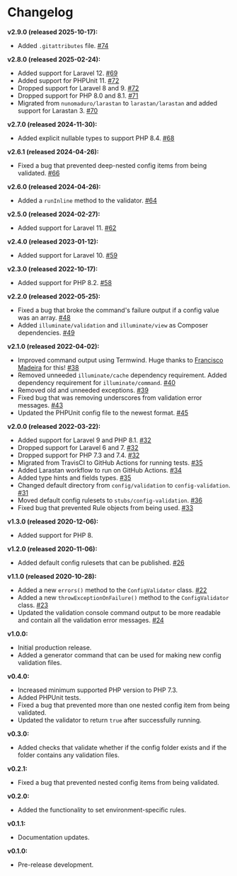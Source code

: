 # Changelog

**v2.9.0 (released 2025-10-17):**

- Added `.gitattributes` file. [#74](https://github.com/ash-jc-allen/laravel-config-validator/pull/74)

**v2.8.0 (released 2025-02-24):**

- Added support for Laravel 12. [#69](https://github.com/ash-jc-allen/laravel-config-validator/pull/69)
- Added support for PHPUnit 11. [#72](https://github.com/ash-jc-allen/laravel-config-validator/pull/72)
- Dropped support for Laravel 8 and 9. [#72](https://github.com/ash-jc-allen/laravel-config-validator/pull/72)
- Dropped support for PHP 8.0 and 8.1. [#71](https://github.com/ash-jc-allen/laravel-config-validator/pull/71)
- Migrated from `nunomaduro/larastan` to `larastan/larastan` and added support for Larastan 3. [#70](https://github.com/ash-jc-allen/laravel-config-validator/pull/70)

**v2.7.0 (released 2024-11-30):**

- Added explicit nullable types to support PHP 8.4. [#68](https://github.com/ash-jc-allen/laravel-config-validator/pull/68)

**v2.6.1 (released 2024-04-26):**

- Fixed a bug that prevented deep-nested config items from being validated. [#66](https://github.com/ash-jc-allen/laravel-config-validator/pull/66)

**v2.6.0 (released 2024-04-26):**

- Added a `runInline` method to the validator. [#64](https://github.com/ash-jc-allen/laravel-config-validator/pull/64)

**v2.5.0 (released 2024-02-27):**

- Added support for Laravel 11. [#62](https://github.com/ash-jc-allen/laravel-config-validator/pull/62)

**v2.4.0 (released 2023-01-12):**
- Added support for Laravel 10. [#59](https://github.com/ash-jc-allen/laravel-config-validator/pull/59)

**v2.3.0 (released 2022-10-17):**
- Added support for PHP 8.2. [#58](https://github.com/ash-jc-allen/laravel-config-validator/pull/58)

**v2.2.0 (released 2022-05-25):**
- Fixed a bug that broke the command's failure output if a config value was an array. [#48](https://github.com/ash-jc-allen/laravel-config-validator/pull/48)
- Added `illuminate/validation` and `illuminate/view` as Composer dependencies. [#49](https://github.com/ash-jc-allen/laravel-config-validator/pull/49)

**v2.1.0 (released 2022-04-02):**
- Improved command output using Termwind. Huge thanks to [Francisco Madeira](https://github.com/xiCO2k) for this! [#38](https://github.com/ash-jc-allen/laravel-config-validator/pull/38)
- Removed unneeded `illuminate/cache` dependency requirement. Added dependency requirement for `illuminate/command`. [#40](https://github.com/ash-jc-allen/laravel-config-validator/pull/40)
- Removed old and unneeded exceptions. [#39](https://github.com/ash-jc-allen/laravel-config-validator/pull/39)
- Fixed bug that was removing underscores from validation error messages. [#43](https://github.com/ash-jc-allen/laravel-config-validator/pull/43)
- Updated the PHPUnit config file to the newest format. [#45](https://github.com/ash-jc-allen/laravel-config-validator/pull/45)

**v2.0.0 (released 2022-03-22):**
- Added support for Laravel 9 and PHP 8.1. [#32](https://github.com/ash-jc-allen/laravel-config-validator/pull/32)
- Dropped support for Laravel 6 and 7. [#32](https://github.com/ash-jc-allen/laravel-config-validator/pull/32)
- Dropped support for PHP 7.3 and  7.4. [#32](https://github.com/ash-jc-allen/laravel-config-validator/pull/32)
- Migrated from TravisCI to GitHub Actions for running tests. [#35](https://github.com/ash-jc-allen/laravel-config-validator/pull/35)
- Added Larastan workflow to run on GitHub Actions. [#34](https://github.com/ash-jc-allen/laravel-config-validator/pull/34)
- Added type hints and fields types. [#35](https://github.com/ash-jc-allen/laravel-config-validator/pull/35)
- Changed default directory from `config/validation` to `config-validation`. [#31](https://github.com/ash-jc-allen/laravel-config-validator/pull/31)
- Moved default config rulesets to `stubs/config-validation`. [#36](https://github.com/ash-jc-allen/laravel-config-validator/pull/36)
- Fixed bug that prevented Rule objects from being used. [#33](https://github.com/ash-jc-allen/laravel-config-validator/pull/33)

**v1.3.0 (released 2020-12-06):**
- Added support for PHP 8.

**v1.2.0 (released 2020-11-06):**
- Added default config rulesets that can be published. [#26](https://github.com/ash-jc-allen/laravel-config-validator/pull/26)

**v1.1.0 (released 2020-10-28):**
- Added a new ` errors() `  method to the ` ConfigValidator ` class. [#22](https://github.com/ash-jc-allen/laravel-config-validator/pull/22)
- Added a new ` throwExceptionOnFailure() ` method to the ` ConfigValidator ` class. [#23](https://github.com/ash-jc-allen/laravel-config-validator/pull/23)
- Updated the validation console command output to be more readable and contain all the validation error messages. [#24](https://github.com/ash-jc-allen/laravel-config-validator/pull/23)

**v1.0.0:**
- Initial production release.
- Added a generator command that can be used for making new config validation files.

**v0.4.0:**
- Increased minimum supported PHP version to PHP 7.3.
- Added PHPUnit tests.
- Fixed a bug that prevented more than one nested config item from being validated.
- Updated the validator to return ``` true ``` after successfully running.

**v0.3.0:**
- Added checks that validate whether if the config folder exists and if the folder contains any validation files.

**v0.2.1:**
- Fixed a bug that prevented nested config items from being validated.

**v0.2.0:**
- Added the functionality to set environment-specific rules.

**v0.1.1:**
- Documentation updates.

**v0.1.0:**
- Pre-release development.
